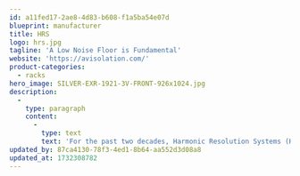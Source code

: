 ```yaml
---
id: a11fed17-2ae8-4d83-b608-f1a5ba54e07d
blueprint: manufacturer
title: HRS
logo: hrs.jpg
tagline: 'A Low Noise Floor is Fundamental'
website: 'https://avisolation.com/'
product-categories:
  - racks
hero_image: SILVER-EXR-1921-3V-FRONT-926x1024.jpg
description:
  -
    type: paragraph
    content:
      -
        type: text
        text: 'For the past two decades, Harmonic Resolution Systems (HRS) has worked tirelessly to develop a high-performance product line that offers flexible, modular, and cost-effective solutions to obtain the true performing arts magic these exceptional systems can achieve. While developing a “one size fits all” solution may have been more convenient for us and our dealer network, HRS let the engineering principles and our extensive listening test protocol guide us to the ideal solution for each component type and system location to achieve the best result. We have made this approach extremely adjustable so that as your system and components change, the HRS System can adapt to all your system needs.'
updated_by: 87ca4130-78f3-4ed1-8b64-aa552d3d08a8
updated_at: 1732308782
---
```

